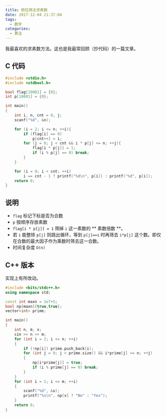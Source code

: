```yaml
---
title: 欧拉筛法求素数
date: 2017-12-04 21:37:04
tags:
  - 数学
categories:
  - 算法
---
```


我最喜欢的求素数方法。这也是我最常回顾（抄代码）的一篇文章。

<!--more-->

## C 代码
```c
#include <stdio.h>
#include <stdbool.h>

bool flag[10001] = {0};
int p[10001] = {0};

int main()
{
    int i, n, cnt = 0, j;
    scanf("%d", &n);

    for (i = 2; i <= n; ++i){
        if (flag[i] == 0)
            p[cnt++] = i;
        for (j = 0; j < cnt && i * p[j] <= n; ++j){
            flag[i * p[j]] = 1;
            if (i % p[j] == 0) break;
        }
    }

    for (i = 0; i < cnt; ++i)
        i == cnt - 1 ? printf("%d\n", p[i]) : printf("%d", p[i]);
    return 0;
}
```

## 说明
 - `flag` 标记下标是否为合数
 - `p` 按顺序存放素数
 - `flag[i * p[j]] = 1` 筛掉 `i` 这一素数的 ** 素数倍数 **。
 - 若 `i` 能整除 `p[j]` 则跳出循环，等到 `p[j]==i` 时再筛去 `i*p[j]` 这个数。即仅在合数的最大因子作为乘数时筛去这一合数。
 - 时间复杂度 `O(n)`

## C++ 版本

实现上有所改动。

```cpp
#include <bits/stdc++.h>
using namespace std;

const int maxn = 1e7+5;
bool np[maxn]{true,true};
vector<int> prime;

int main()
{
    int n, m, x;
    cin >> n >> m;
    for (int i = 2; i <= n; ++i)
    {
        if (!np[i]) prime.push_back(i);
        for (int j = 0; j < prime.size() && i*prime[j] <= n; ++j)
        {
            np[i*prime[j]] = true;
            if (i % prime[j] == 0) break;
        }
    }
    for (int i = 1; i <= m; ++i)
    {
        scanf("%d", &x);
        printf("%s\n", np[x] ? "No" : "Yes");
    }
    return 0;
}
```